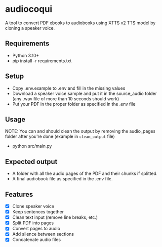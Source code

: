 # audiocoqui

A tool to convert PDF ebooks to audiobooks using XTTS v2 TTS model by cloning a speaker voice.

## Requirements

- Python 3.10+
- pip install -r requirements.txt

## Setup

- Copy .env.example to .env and fill in the missing values
- Download a speaker voice sample and put it in the source_audio folder (any .wav file of more than 10 seconds should work)
- Put your PDF in the proper folder as specified in the .env file

## Usage

NOTE: You can and should clean the output by removing the audio_pages folder after you're done (example in `clean_output` file)

- python src/main.py

## Expected output

- A folder with all the audio pages of the PDF and their chunks if splitted.
- A final audiobook file as specified in the .env file.

## Features

- [x] Clone speaker voice
- [x] Keep sentences together
- [x] Clean text input (remove line breaks, etc.)
- [x] Split PDF into pages
- [x] Convert pages to audio
- [x] Add silence between sections
- [x] Concatenate audio files
